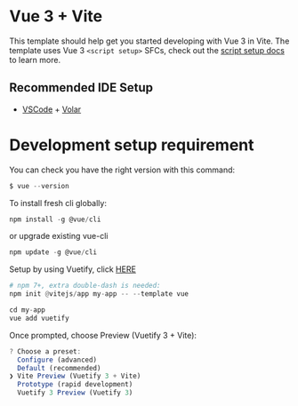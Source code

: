 # Vue 3 + Vite

This template should help get you started developing with Vue 3 in Vite. The template uses Vue 3 `<script setup>` SFCs, check out the [script setup docs](https://v3.vuejs.org/api/sfc-script-setup.html#sfc-script-setup) to learn more.

## Recommended IDE Setup

- [VSCode](https://code.visualstudio.com/) + [Volar](https://marketplace.visualstudio.com/items?itemName=johnsoncodehk.volar)

# Development setup requirement

You can check you have the right version with this command:

```js
$ vue --version
```

To install fresh cli globally:

```js
npm install -g @vue/cli
```

or upgrade existing vue-cli

```js
npm update -g @vue/cli
```

Setup by using Vuetify, click [HERE](https://next.vuetifyjs.com/en/getting-started/installation)

```python
# npm 7+, extra double-dash is needed:
npm init @vitejs/app my-app -- --template vue

cd my-app
vue add vuetify
```

Once prompted, choose Preview (Vuetify 3 + Vite):

```js
? Choose a preset:
  Configure (advanced)
  Default (recommended)
❯ Vite Preview (Vuetify 3 + Vite)
  Prototype (rapid development)
  Vuetify 3 Preview (Vuetify 3)
```
